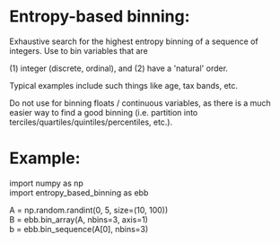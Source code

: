 # Entropy-based binning:

Exhaustive search for the highest entropy binning of a sequence of integers.
Use to bin variables that are

(1) integer (discrete, ordinal), and
(2) have a 'natural' order.

Typical examples include such things like age, tax bands, etc.

Do not use for binning floats / continuous variables, as there is a
much easier way to find a good binning (i.e. partition into
terciles/quartiles/quintiles/percentiles, etc.).

# Example:

import numpy as np  
import entropy_based_binning as ebb  

A = np.random.randint(0, 5, size=(10, 100))  
B = ebb.bin_array(A, nbins=3, axis=1)  
b = ebb.bin_sequence(A[0], nbins=3)  
